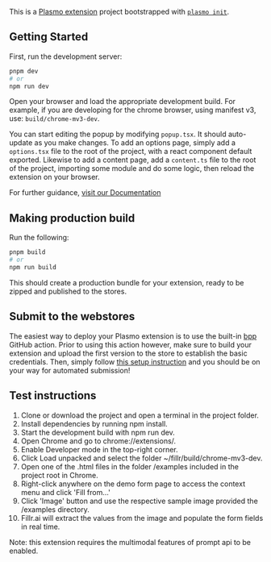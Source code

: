 This is a [Plasmo extension](https://docs.plasmo.com/) project bootstrapped with [`plasmo init`](https://www.npmjs.com/package/plasmo).

## Getting Started

First, run the development server:

```bash
pnpm dev
# or
npm run dev
```

Open your browser and load the appropriate development build. For example, if you are developing for the chrome browser, using manifest v3, use: `build/chrome-mv3-dev`.

You can start editing the popup by modifying `popup.tsx`. It should auto-update as you make changes. To add an options page, simply add a `options.tsx` file to the root of the project, with a react component default exported. Likewise to add a content page, add a `content.ts` file to the root of the project, importing some module and do some logic, then reload the extension on your browser.

For further guidance, [visit our Documentation](https://docs.plasmo.com/)

## Making production build

Run the following:

```bash
pnpm build
# or
npm run build
```

This should create a production bundle for your extension, ready to be zipped and published to the stores.

## Submit to the webstores

The easiest way to deploy your Plasmo extension is to use the built-in [bpp](https://bpp.browser.market) GitHub action. Prior to using this action however, make sure to build your extension and upload the first version to the store to establish the basic credentials. Then, simply follow [this setup instruction](https://docs.plasmo.com/framework/workflows/submit) and you should be on your way for automated submission!

## Test instructions

1. Clone or download the project and open a terminal in the project folder.
2. Install dependencies by running npm install.
3. Start the development build with npm run dev.
4. Open Chrome and go to chrome://extensions/.
5. Enable Developer mode in the top-right corner.
6. Click Load unpacked and select the folder ~/fillr/build/chrome-mv3-dev.
7. Open one of the .html files in the folder /examples included in the project root in Chrome.
8. Right-click anywhere on the demo form page to access the context menu and click 'Fill from...'
9. Click 'Image' button and use the respective sample image provided the /examples directory.
10. Fillr.ai will extract the values from the image and populate the form fields in real time.

Note: this extension requires the multimodal features of prompt api to be enabled.
